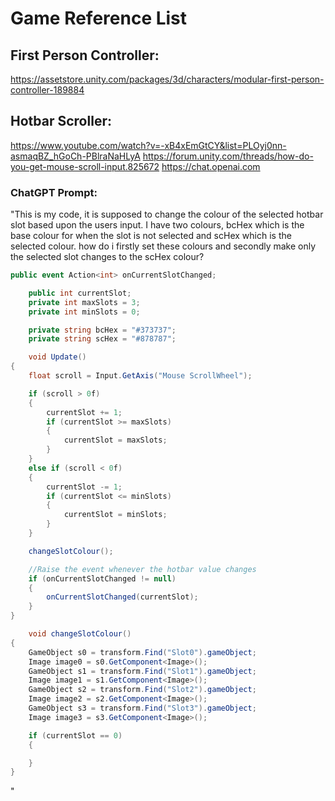 # Game Reference List

## First Person Controller:
https://assetstore.unity.com/packages/3d/characters/modular-first-person-controller-189884

## Hotbar Scroller:
https://www.youtube.com/watch?v=-xB4xEmGtCY&list=PLOyj0nn-asmaqBZ_hGoCh-PBlraNaHLyA
https://forum.unity.com/threads/how-do-you-get-mouse-scroll-input.825672
https://chat.openai.com
### ChatGPT Prompt:
"This is my code, it is supposed to change the colour of the selected hotbar slot based upon the users input. I have two colours, bcHex which is the base colour for when the slot is not selected and scHex which is the selected colour. how do i firstly set these colours and secondly make only the selected slot changes to the scHex colour?
```csharp
public event Action<int> onCurrentSlotChanged;

    public int currentSlot;
    private int maxSlots = 3;
    private int minSlots = 0;

    private string bcHex = "#373737";
    private string scHex = "#878787";

    void Update()
{
    float scroll = Input.GetAxis("Mouse ScrollWheel");

    if (scroll > 0f)
    {
        currentSlot += 1;
        if (currentSlot >= maxSlots)
        {
            currentSlot = maxSlots;
        }
    }
    else if (scroll < 0f)
    {
        currentSlot -= 1;
        if (currentSlot <= minSlots)
        {
            currentSlot = minSlots;
        }
    }

    changeSlotColour();

    //Raise the event whenever the hotbar value changes
    if (onCurrentSlotChanged != null)
    {
        onCurrentSlotChanged(currentSlot);
    }
}

    void changeSlotColour()
{
    GameObject s0 = transform.Find("Slot0").gameObject;
    Image image0 = s0.GetComponent<Image>();
    GameObject s1 = transform.Find("Slot1").gameObject;
    Image image1 = s1.GetComponent<Image>();
    GameObject s2 = transform.Find("Slot2").gameObject;
    Image image2 = s2.GetComponent<Image>();
    GameObject s3 = transform.Find("Slot3").gameObject;
    Image image3 = s3.GetComponent<Image>();

    if (currentSlot == 0)
    {

    }
}
```
"
